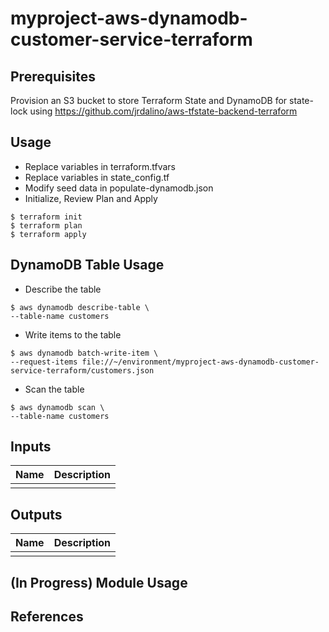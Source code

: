 # myproject-aws-dynamodb-customer-service-terraform

## Prerequisites
Provision an S3 bucket to store Terraform State and DynamoDB for state-lock
using https://github.com/jrdalino/aws-tfstate-backend-terraform

## Usage
- Replace variables in terraform.tfvars
- Replace variables in state_config.tf
- Modify seed data in populate-dynamodb.json
- Initialize, Review Plan and Apply
```
$ terraform init
$ terraform plan
$ terraform apply
```

## DynamoDB Table Usage
- Describe the table
```
$ aws dynamodb describe-table \
--table-name customers
```

- Write items to the table
```
$ aws dynamodb batch-write-item \
--request-items file://~/environment/myproject-aws-dynamodb-customer-service-terraform/customers.json
```

- Scan the table
```
$ aws dynamodb scan \
--table-name customers
```

## Inputs
| Name | Description |
|------|-------------|
| | |

## Outputs
| Name | Description |
|------|-------------|
| | |

## (In Progress) Module Usage

## References